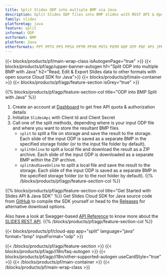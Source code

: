 ```yaml
---
title: Split Slides ODP into multiple BMP via Java
description: Split Slides ODP files into BMP slides with REST API & Open Source Java SDK
family: slides
platformtag: java
feature: split
informat: ODP
outformat: BMP
platform: Java
otherformats: PPT PPTX PPS PPSX PPTM PPSM POTX POTM ODP OTP PDF XPS JPEG PNG TIFF SVG HTML5 MD GIF XAML
---
```


{{< blocks/products/pf/main-wrap-class isAutogenPage="true" >}}
{{< blocks/products/pf/agp/upper-banner-autogen h1="Split ODP into multiple BMP with Java" h2="Read, Edit & Export Slides data to other formats with open source Cloud SDK for Java">}}
{{< blocks/products/pf/main-container >}}
{{< blocks/products/pf/agp/feature-section isGrey="true" >}}

{{% blocks/products/pf/agp/feature-section-col title="ODP into BMP Split with Java" %}}
1. Create an account at <a href="https://dashboard.aspose.cloud/">Dashboard</a> to get free API quota & authorization details
1. Initialize ```SlidesApi``` with Client Id and Client Secret
1. Call one of the split methods, depending where is your input ODP file and where you want to store the resultant BMP files
    - ```split``` to split a file on storage and save the result to the storage. Each slide of the input ODP is saved as a separate BMP in the specified storage folder (or to the input file folder by default).
    - ```splitOnline``` to split a local file and download the result as a ZIP archive. Each slide of the input ODP is downloaded as a separate BMP within the ZIP archive.
    - ```splitAndSaveOnline``` to split a local file and save the result to the storage. Each slide of the input ODP is saved as a separate BMP in the specified storage folder (or to the root folder by default).
{{% /blocks/products/pf/agp/feature-section-col %}}

{{% blocks/products/pf/agp/feature-section-col title="Get Started with Slides API & Java SDK" %}}
Get Slides Cloud SDK for Java source code from [GitHub](https://github.com/aspose-slides-cloud/aspose-slides-cloud-java) to compile the SDK yourself or head to the [Releases](https://releases.aspose.cloud/) for alternative download options. 

Also have a look at Swagger-based [API Reference](https://apireference.aspose.cloud/slides/) to know more about the [SLIDES REST API](https://products.aspose.cloud/slides/curl/).
{{% /blocks/products/pf/agp/feature-section-col %}}

{{< blocks/products/pf/cloud-app app="split" language="java" format="bmp" inputFormat="odp" >}}

{{< /blocks/products/pf/agp/feature-section >}}
{{< blocks/products/pf/agp/i18n/faq-autogen >}}
{{< blocks/products/pf/agp/i18n/other-supported-autogen useCardStyle="true" >}}
{{< /blocks/products/pf/main-container >}}
{{< /blocks/products/pf/main-wrap-class >}}